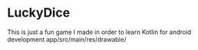 # LuckyDice
This is just a fun game I made in order to learn Kotlin for android development
app/src/main/res/drawable/
